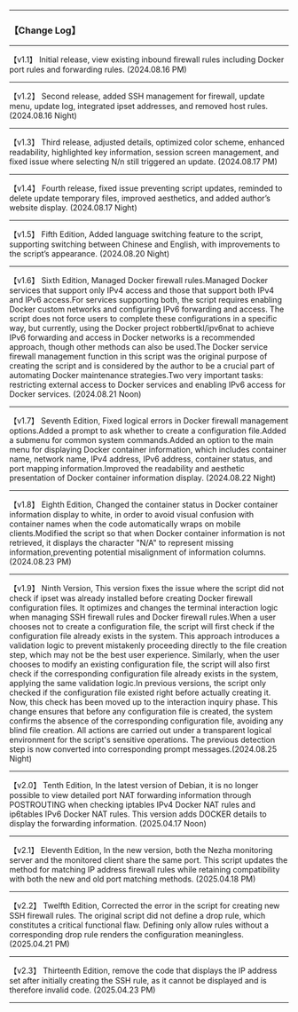 -----------------------------------------------------------------------------------------------------------------------------

### 【Change Log】

-----------------------------------------------------------------------------------------------------------------------------

【v1.1】 Initial release, view existing inbound firewall rules including Docker port rules and forwarding rules. (2024.08.16 PM)

-----------------------------------------------------------------------------------------------------------------------------

【v1.2】 Second release, added SSH management for firewall, update menu, update log, integrated ipset addresses, and removed host rules. (2024.08.16 Night)

-----------------------------------------------------------------------------------------------------------------------------

【v1.3】 Third release, adjusted details, optimized color scheme, enhanced readability, highlighted key information, session screen management, and fixed issue where selecting N/n still triggered an update. (2024.08.17 PM)

-----------------------------------------------------------------------------------------------------------------------------

【v1.4】 Fourth release, fixed issue preventing script updates, reminded to delete update temporary files, improved aesthetics, and added author’s website display. (2024.08.17 Night)

-----------------------------------------------------------------------------------------------------------------------------

【v1.5】 Fifth Edition, Added language switching feature to the script, supporting switching between Chinese and English, with improvements to the script’s appearance. (2024.08.20 Night)

-----------------------------------------------------------------------------------------------------------------------------

【v1.6】 Sixth Edition, Managed Docker firewall rules.Managed Docker services that support only IPv4 access and those that support both IPv4 and IPv6 access.For services supporting both, the script requires enabling Docker custom networks and configuring IPv6 forwarding and access. The script does not force users to complete these configurations in a specific way, but currently, using the Docker project robbertkl/ipv6nat to achieve IPv6 forwarding and access in Docker networks is a recommended approach, though other methods can also be used.The Docker service firewall management function in this script was the original purpose of creating the script and is considered by the author to be a crucial part of automating Docker maintenance strategies.Two very important tasks: restricting external access to Docker services and enabling IPv6 access for Docker services. (2024.08.21 Noon)

-----------------------------------------------------------------------------------------------------------------------------

【v1.7】 Seventh Edition, Fixed logical errors in Docker firewall management options.Added a prompt to ask whether to create a configuration file.Added a submenu for common system commands.Added an option to the main menu for displaying Docker container information, which includes container name, network name, IPv4 address, IPv6 address, container status, and port mapping information.Improved the readability and aesthetic presentation of Docker container information display. (2024.08.22 Night)

-----------------------------------------------------------------------------------------------------------------------------

【v1.8】 Eighth Edition, Changed the container status in Docker container information display to white, in order to avoid visual confusion with container names when the code automatically wraps on mobile clients.Modified the script so that when Docker container information is not retrieved, it displays the character "N/A" to represent missing information,preventing potential misalignment of information columns. (2024.08.23 PM)

-----------------------------------------------------------------------------------------------------------------------------

【v1.9】 Ninth Version, This version fixes the issue where the script did not check if ipset was already installed before creating Docker firewall configuration files. It optimizes and changes the terminal interaction logic when managing SSH firewall rules and Docker firewall rules.When a user chooses not to create a configuration file, the script will first check if the configuration file already exists in the system. This approach introduces a validation logic to prevent mistakenly proceeding directly to the file creation step, which may not be the best user experience. Similarly, when the user chooses to modify an existing configuration file, the script will also first check if the corresponding configuration file already exists in the system, applying the same validation logic.In previous versions, the script only checked if the configuration file existed right before actually creating it. Now, this check has been moved up to the interaction inquiry phase. This change ensures that before any configuration file is created, the system confirms the absence of the corresponding configuration file, avoiding any blind file creation. All actions are carried out under a transparent logical environment for the script's sensitive operations. The previous detection step is now converted into corresponding prompt messages.(2024.08.25 Night)

-----------------------------------------------------------------------------------------------------------------------------

【v2.0】 Tenth Edition, In the latest version of Debian, it is no longer possible to view detailed port NAT forwarding information through POSTROUTING when checking iptables IPv4 Docker NAT rules and ip6tables IPv6 Docker NAT rules. This version adds DOCKER details to display the forwarding information. (2025.04.17 Noon)

-----------------------------------------------------------------------------------------------------------------------------

【v2.1】 Eleventh Edition, In the new version, both the Nezha monitoring server and the monitored client share the same port. This script updates the method for matching IP address firewall rules while retaining compatibility with both the new and old port matching methods. (2025.04.18 PM)

-----------------------------------------------------------------------------------------------------------------------------

【v2.2】 Twelfth Edition, Corrected the error in the script for creating new SSH firewall rules. The original script did not define a drop rule, which constitutes a critical functional flaw. Defining only allow rules without a corresponding drop rule renders the configuration meaningless. (2025.04.21 PM)

-----------------------------------------------------------------------------------------------------------------------------
【v2.3】 Thirteenth Edition, remove the code that displays the IP address set after initially creating the SSH rule, as it cannot be displayed and is therefore invalid code. (2025.04.23 PM)

-----------------------------------------------------------------------------------------------------------------------------
